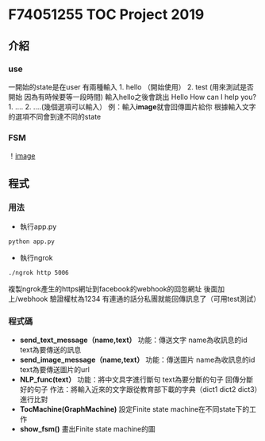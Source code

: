 # F74051255 TOC Project 2019

## 介紹

### use
一開始的state是在user
有兩種輸入
	1. hello （開始使用）
	2. test (用來測試是否開始 因為有時候要等一段時間)
輸入hello之後會跳出
	Hello
	How can I help you?
	1. ....
	2. ....(幾個選項可以輸入）
	例：輸入**image**就會回傳圖片給你
根據輸入文字的選項不同會到達不同的state
### FSM
！[image](https://imgur.com/a/8RpLJiU)

## 程式

### 用法
* 執行app.py
```sh
python app.py
```
* 執行ngrok
```sh
./ngrok http 5006
```
複製ngrok產生的https網址到facebook的webhook的回忽網址 後面加上/webhook
驗證權杖為1234
有連通的話分私團就能回傳訊息了（可用test測試）

### 程式碼
* **send_text_message（name,text）**
	功能：傳送文字
		 name為收訊息的id
		 text為要傳送的訊息
* **send_image_message（name,text）**
	功能：傳送圖片
		 name為收訊息的id
		 text為要傳送圖片的url
* **NLP_func(text）**
	功能：將中文具字進行斷句
		 text為要分斷的句子
		 回傳分斷好的句子
	作法：將輸入近來的文字跟從教育部下載的字典（dict1 dict2 dict3）進行比對
* **TocMachine(GraphMachine)**
	設定Finite state machine在不同state下的工作
* **show_fsm()**
	畫出Finite state machine的圖	

